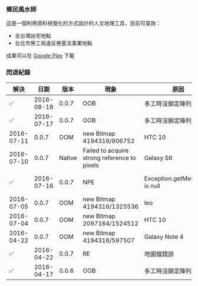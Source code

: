 ### 鄉民風水師
這是一個利用資料視覺化的方式設計的人文地理工具，目前可查詢：
* 全台灣凶宅地點
* 台北市勞工局違反勞基法事業地點

成果可以在 [Google Play](https://play.google.com/store/apps/details?id=tacoball.com.geomancer) 下載

### 閃退紀錄
解決 | 日期 | 版本 | 現象 | 原因 | 機種 | Android
---- | ---- | ---- | ---- | ---- | ---- | ----
✅ | 2016-08-18 | 0.0.7 | OOB | 多工時沒鎖定陣列 | Xperia ZL | 5.1
✅ | 2016-07-17 | 0.0.7 | OOB | 多工時沒鎖定陣列 | Infocus M370 | 6.0
 | 2016-07-11 | 0.0.7 | OOM | new Bitmap 4194316/906752 | HTC 10 | 6.0
 | 2016-07-10 | 0.0.7 | Native | Failed to acquire strong reference to pixels | Galaxy S6 | 6.0
✅ | 2016-07-16 | 0.0.7 | NPE | Exception.getMessage() is null | Xperia Z5 Premium | 6.0
 | 2016-07-05 | 0.0.7 | OOM | new Bitmap 4194316/1325536 | leo | 5.1
 | 2016-07-04 | 0.0.7 | OOM | new Bitmap 2097164/1524512 | HTC 10 | 6.0
 | 2016-04-22 | 0.0.7 | OOM | new Bitmap 4194316/597507 | Galaxy Note 4 | 5.0
✅ | 2016-04-22 | 0.0.7 | RE | 地圖檔錯誤 | HTC E9pt| 6.0
✅ | 2016-04-17 | 0.0.6 | OOB | 多工時沒鎖定陣列 | HTC One M9 | 6.0
